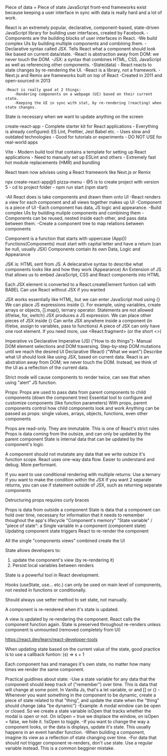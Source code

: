 Piece of data = Piece of state
JavaScript front-end frameworks exist because keeping a user interface in sync with data is really hard and a lot of work.

React is an extremely popular, declarative, component-based, state-driven JavaScript library for building user interfaces, created by Facebook.
-Components are the building blocks of user interfaces in React.
-We build complex UIs by building multiple components and combining them.
-Declarative syntax called JSX. Tells React what a component should look like based on current data/state.
-React is abstraction away from DOM: we never touch the DOM.
-JSX: a syntax that combines HTML, CSS, JavaScript as well as referencing other components.
-State(data) - React reacts to state changes by re-rendering the UI.
-React is a library, not a framework.
-Next.js and Remix are frameworks built on top of React
-Created in 2011 and open-sourced in 2013

    -React is really good at 2 things:
        -Rendering components on a webpage (UI) based on their current state.
        -Keeping the UI in sync with stat, by re-rendering (reacting) when state changes.

State is necessary when we want to update anything on the screen

create-react-app - Complete starter kit for React applications - Everything is already configured: ES Lint, Prettier, Jest Babel etc. - Uses slow and outdated technologies - Good for tutorials or experiments - DO NOT USE for real-world apps

Vite - Modern build tool that contains a template for setting up React applications - Need to manually set up ESLint and others - Extremely fast hot module replacements (HMR) and bundling

React team now advises using a React framework like Next.js or Remix

npx create-react-app@5 pizza-menu - @5 is to create project with version 5 - cd to project folder - npm run start (npm start)

-All React does is take components and drawn them onto UI
-React renders a view for each component and all views together makes up UI
-Component is a piece of UI
-Each component has data, JS logic and appearance.
-Build complex UIs by building muliple components and combining them
-Components can be reused, nested inside each other, and pass data between them.
-Create a component tree to map relations between components

Component is a function that starts with uppercase (App())
Functions(Components) must start with capital letter and have a return (can be null, usually JSX)
Components contain its own Data, Logic and Appearance

JSK is:
HTML sent from JS.
A delecarative syntax to describe what components looks like and how they work (Appearance)
An Extension of JS that allows us to embed JavaScript, CSS and React components into HTML

Each JSX element is converted to a React.createElement funtion call with BABEL
Can use React without JSX if you wanted

JSX works essentially like HTML, but we can enter JavaScript mod using {}
We can place JS expressions inside {}. For example, using variables, create arrays or objects, [].map(), ternary operator. Statements are not allowed (if/else, for, switch)
JSX produces a JS expression.
We can place other pieces of JSX inside {}
Can write JSX anywhere inside a component (in if/else, assign to variables, pass to functions)
A piece of JSX can only have one root element. If you need more, use <React.fragment> (or the short <>)

Imperative vs Declarative
Imperative (JS) ("How to do things")- Manual DOM element selections and DOM traversing. Step-by-step DOM mutations until we reach the desired UI
Declarative (React) ("What we want") Describe what UI should look like using JSX, based on current data. React is an abstration away from DOM; we never touch the DOM. Instead, we think of the UI as a reflection of the current data.

Strict mode will cause components to render twice, can see that when using "alert" JS function.

Props:
Props are used to pass data from parent components to child components (down the component tree)
Essential tool to configure and customize components (like function parameters)
With props, parent components control how child components look and work
Anything can be passed as props: single values, arrays, objects, functions, even other components

Props are read-only. They are immutable. This is one of React's strict rules
Props is data coming from the outsize, and can only be updated by the parent component
State is internal data that can be updated by the component's logic

A component should not mutatate any data that we write outsize it's function scope.
React uses one-way data flow. Easier to understand and debug. More performant.

If you want to use conditional rendering with multiple returns:
Use a ternary if you want to make the condition within the JSX
If you want 2 separate returns, you can use if statement outside of JSX, such as returning separate components

Detructuring props requires curly braces

Props is data from outside a component
State is data that a component can hold over time, necessary for information that it needs to remember thoughout the app's lifecycle
"Component's memory"
"State variable" / "piece of state": a Single variable in a component (component state)
Updating component state triggers React to re-render the component

All the single "components views" combined create the UI

State allows developers to:

1. update the component's view (by re-rendering it)
2. Persist local variables between renders

State is a powerful tool in React development.

Hooks (useState, use... etc.) can only be used on main level of components, not nested in functions or conditionally.

Should always use setter method to set state, not manually.

A component is re-rendered when it's state is updated.

A view is updated by re-rendering the component. React calls the component function again. State is preserved throughout re-renders unless component is unmounted (removed completely from UI)

https://react.dev/learn/react-developer-tools

When updating state based on the current value of the state, good practice is to use a callback funtion: (s) => s + 1

Each component has and manages it's own state, no matter how many times we render the same component.

Practical guidlines about state:
-Use a state variable for any data that the component should keep track of ("remember") over time. This is data that will change at some point. In Vanilla Js, that's a let variable, or and [] or {}
-Whenever you want something in the component to be dynamic, create a piece of state related to that "thing", and update the state when the "thing" should change (aka "be dynamic")
-Example: A modal window can be open or closed. So we create a state variable isOpen that tracks whether the modal is open or not. On isOpen = true we displace the window, on isOpen = false, we hide it. !isOpen to toggle.
-If you want to change the way a component looks, or the data is displays, update it's state. This usually happens in an event handler function.
-When building a component, imagine its view as a reflection of state changing over time.
-For data that should not trigger component re-renders, don't use state. Use a regular variable instead. This is a common begginer mistake.
